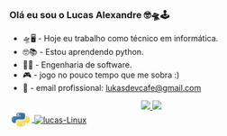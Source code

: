 ### Olá eu sou o Lucas Alexandre 🤓🛸🕹️

- 🛸🖥️ - Hoje eu trabalho como técnico em informática.
- 🤓📚 - Estou aprendendo python.
- 🍷🗿 - Engenharia de software.
- 🎮 - jogo no pouco tempo que me sobra :)
- 📩 - email profissional: lukasdevcafe@gmail.com


<div align="center">
  <a href="https://github.com/LuscaCoffee">
  <img height="180em" src="https://github-readme-stats.vercel.app/api?username=LuscaCoffee&show_icons=true&theme=gotham&include_all_commits=true&count_private=true"/>
  <img height="180em" src="https://github-readme-stats.vercel.app/api/top-langs/?username=LuscaCoffee&layout=compact&langs_count=7&theme=gotham"/>
</div>
 <img align="center" alt="Lucas-Python" height="30" width="40" src="https://raw.githubusercontent.com/devicons/devicon/master/icons/python/python-original.svg">
 <img align="center" alt="lucas-Linux" height="30" width="40" src="https://cdn.jsdelivr.net/gh/devicons/devicon/icons/linux/linux-original.svg" />
  
           
          

